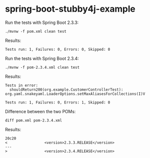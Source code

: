 # spring-boot-stubby4j-example

Run the tests with Spring Boot 2.3.3:

```
./mvnw -f pom.xml clean test
```

Results:

```
Tests run: 1, Failures: 0, Errors: 0, Skipped: 0
```

Run the tests with Spring Boot 2.3.4:

```
./mvnw -f pom-2.3.4.xml clean test
```

Results:

```
Tests in error: 
  shouldReturn200(org.example.CustomerControllerTest): org.yaml.snakeyaml.LoaderOptions.setMaxAliasesForCollections(I)V

Tests run: 1, Failures: 0, Errors: 1, Skipped: 0
```

Difference between the two POMs:

```
diff pom.xml pom-2.3.4.xml
```

Results:

```
20c20
<                 <version>2.3.3.RELEASE</version>
---
>                 <version>2.3.4.RELEASE</version>
```

